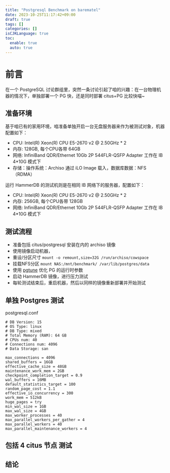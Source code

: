 ```yaml
---
title: "Postgresql Benchmark on barematel"
date: 2023-10-25T11:17:42+09:00
draft: true
tags: []
categories: []
isCJKLanguage: true
toc:
  enable: true
  auto: true
---
```


# 前言

在一个 PostgreSQL 讨论群组里，突然一条讨论引起了咱的兴趣：在一台物理机器的情况下，单独部署一个 PG 快，还是同时部署 citus+PG 比较快喵~

## 准备环境

基于咱已有的家用环境，咱准备单独开启一台无盘服务器来作为被测试对象，机器配置如下：

* CPU: 	Intel(R) Xeon(R) CPU E5-2670 v2 @ 2.50GHz * 2
* 内存: 128GB, 每个CPU各带 64GB
* 网络: InfiniBand QDR/Ethernet 10Gb 2P 544FLR-QSFP Adapter 工作在 IB 4*10G 模式下
* 存储：操作系统：Archiso 通过 iLO Image 载入，数据库数据：NFS（RDMA）

运行 HammerDB 的测试机则是在相同 IB 网络下的服务器，配置如下：

* CPU: 	Intel(R) Xeon(R) CPU E5-2670 v2 @ 2.50GHz * 2
* 内存: 256GB, 每个CPU各带 128GB
* 网络: InfiniBand QDR/Ethernet 10Gb 2P 544FLR-QSFP Adapter 工作在 IB 4*10G 模式下

## 测试流程

* 准备包括 citus/postgresql 安装在内的 archiso 镜像
* 使用镜像启动机器，
* 重设/分区尺寸 `mount -o remount,size=32G /run/archiso/cowspace`
* 挂载NFS分区 `mount NAS:/mnt/benchmark/ /var/lib/postgres/data `
* 使用 [pgtune](https://pgtune.leopard.in.ua/) 优化 PG 的运行时参数
* 启动 HammerDB 镜像，进行压力测试
* 每轮测试结束后，重启机器，然后以同样的镜像重新部署并开始测试

## 单独 Postgres 测试



postgresql.conf

```
# DB Version: 15
# OS Type: linux
# DB Type: mixed
# Total Memory (RAM): 64 GB
# CPUs num: 40
# Connections num: 4096
# Data Storage: san

max_connections = 4096
shared_buffers = 16GB
effective_cache_size = 48GB
maintenance_work_mem = 2GB
checkpoint_completion_target = 0.9
wal_buffers = 16MB
default_statistics_target = 100
random_page_cost = 1.1
effective_io_concurrency = 300
work_mem = 512kB
huge_pages = try
min_wal_size = 1GB
max_wal_size = 4GB
max_worker_processes = 40
max_parallel_workers_per_gather = 4
max_parallel_workers = 40
max_parallel_maintenance_workers = 4
```

## 包括 4 citus 节点 测试

## 结论